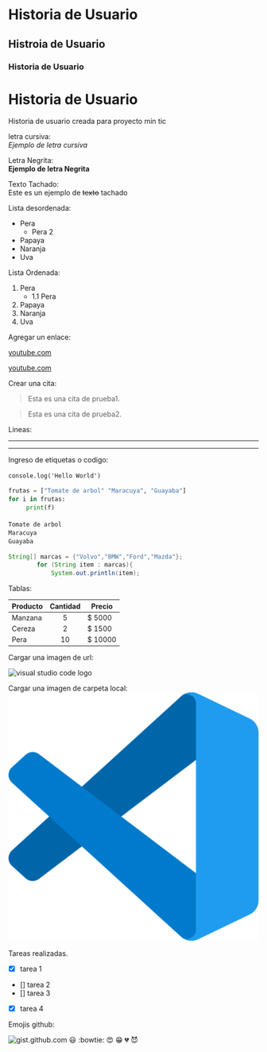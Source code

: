 <!-- Comentarios -->
# Historia de Usuario
## Histroia de Usuario
### Historia de Usuario  

<!--Titulo En Negrita-->  
# **Historia de Usuario**  

Historia de usuario creada para proyecto min tic

<!-- Con Espacio al final generamos salto de linea -->

letra cursiva:   
*Ejemplo de letra cursiva*

Letra Negrita:   
**Ejemplo de letra Negrita**

Texto Tachado:  
Este es un ejemplo de ~~texto~~ tachado

Lista desordenada: 
* Pera
    * Pera 2
* Papaya
* Naranja
* Uva

Lista Ordenada:  
1. Pera
    * 1.1 Pera 
2. Papaya
3. Naranja
4. Uva

Agregar un enlace:

[youtube.com](https://www.youtube.com) 

[youtube.com](https://www.youtube.com "Comentario link")

Crear una cita:

> Esta es una cita de prueba1.  

> Esta es una cita de prueba2.

Lineas:

---
___

Ingreso de etiquetas o codigo:  

`console.log('Hello World')`

```python 
frutas = ["Tomate de arbol" "Maracuya", "Guayaba"]
for i in frutas:   
     print(f)

Tomate de arbol
Maracuya
Guayaba      
```  
```java
String[] marcas = {"Volvo","BMW","Ford","Mazda"};
        for (String item : marcas){
            System.out.println(item);
```  
Tablas:

|Producto   |Cantidad  |Precio  |
|-----------|:--------:|--------|
|Manzana    |5         | $ 5000 |
|Cereza     |2         | $ 1500 |
|Pera       |10        | $ 10000|  

Cargar una imagen de url:

![visual studio code logo](https://static-00.iconduck.com/assets.00/file-type-vscode-icon-512x508-376y62ux.png)

Cargar una imagen de carpeta local:
![visual studio code logo](vscode.png "vscode logo")  

<!--GITHUB MARKDOWN-->

Tareas realizadas. 
* [x] tarea 1  
* [] tarea 2  
* [] tarea 3  
* [x] tarea 4

Emojis github:

![gist.github.com](https://gist.github.com/rxaviers/7360908)
:smiley:
:bowtie:
:heart_eyes:
:grin:
:broken_heart:
:smiling_imp:












